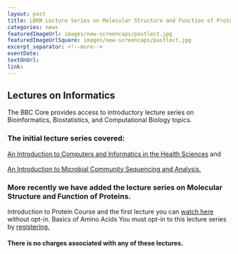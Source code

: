 ```yaml
---
layout: post
title: LBRN Lecture Series on Molecular Structure and Function of Proteins
categories: news
featuredImageUrl: images/new-screencaps/pastlect.jpg
featuredImageUrlSquare: images/new-screencaps/pastlect.jpg
excerpt_separator: <!--more-->
eventDate:
textOnUrl:
link:
---
```

<h2>Lectures on Informatics</h2>
<p>The BBC Core provides access to introductory lecture series on Bioinformatics, Biostatistics, and Computational Biology topics.
<h3>The initial lecture series covered:</h3>

<a href="http://metagenomics.lsuhsc.edu/lectures/introinformatics/">An Introduction to Computers and Informatics in the Health Sciences<a/> and <br>  
<a href="http://metagenomics.lsuhsc.edu/lectures/intromicrobiota/">An Introduction to Microbial Community Sequencing and Analysis.</a>  

<h3>More recently we have added the lecture series on Molecular Structure and Function of Proteins.</h3>
Introduction to Protein Course and the first lecture you can <a href="https://youtu.be/Ql38HzIR2sg">watch here</a> without opt-in. Basics of Amino Acids You must opt-in to this lecture series by <a href="https://redcap.lbrn.lsu.edu/surveys/?s=NPWD8HD4XJ">registering.</a>

<h4>There is no charges associated with any of these lectures.</h4>
